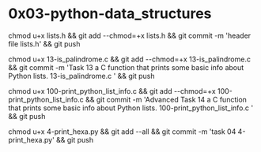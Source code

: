 # 0x03-python-data_structures

chmod u+x lists.h && git add --chmod=+x lists.h && git commit -m 'header file lists.h' && git push

chmod u+x 13-is_palindrome.c  && git add --chmod=+x 13-is_palindrome.c  && git commit -m 'Task 13   a C function that prints some basic info about Python lists. 13-is_palindrome.c ' && git push


chmod u+x 100-print_python_list_info.c  && git add --chmod=+x 100-print_python_list_info.c  && git commit -m 'Advanced Task 14   a C function that prints some basic info about Python lists. 100-print_python_list_info.c ' && git push

chmod u+x 4-print_hexa.py && git add --all && git commit -m 'task 04 4-print_hexa.py' && git push
